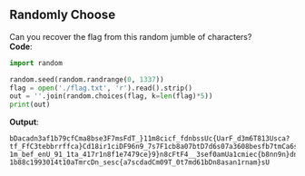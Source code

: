 Randomly Choose
---
Can you recover the flag from this random jumble of characters? <br/>
**Code**:
```python
import random

random.seed(random.randrange(0, 1337))
flag = open('./flag.txt', 'r').read().strip()
out = ''.join(random.choices(flag, k=len(flag)*5))
print(out)
```

**Output**:
```
bDacadn3af1b79cfCma8bse3F7msFdT_}11m8cicf_fdnbssUc{UarF_d3m6T813Usca?tf_FfC3tebbrrffca}Cd18ir1ciDF96n9_7s7F1cb8a07btD7d6s07a3608besfb7tmCa6sasdnnT11ssbsc0id3dsasTs?1m_bef_enU_91_1ta_417r1n8f1e7479ce}9}n8cFtF4__3sef0amUa1cmiec{b8nn9n}dndsef0?1b88c1993014t10aTmrcDn_sesc{a7scdadCm09T_0t7md61bDn8asan1rnam}sU
```
